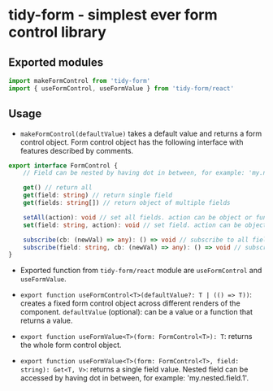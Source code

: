 # tidy-form - simplest ever form control library

## Exported modules

```javascript
import makeFormControl from 'tidy-form'
import { useFormControl, useFormValue } from 'tidy-form/react'
```

## Usage

- `makeFormControl(defaultValue)` takes a default value and returns a form control object.
Form control object has the following interface with features described by comments.

```typescript
export interface FormControl {
	// Field can be nested by having dot in between, for example: 'my.nested.field.1'

	get() // return all
	get(field: string) // return single field
	get(fields: string[]) // return object of multiple fields

	setAll(action): void // set all fields. action can be object or function that takes current value and returns new value
	set(field: string, action): void // set field. action can be object or function that takes current value and returns new value

	subscribe(cb: (newVal) => any): () => void // subscribe to all fields. return unsubscribe function
	subscribe(field: string, cb: (newVal) => any): () => void // subscribe to single field. return unsubscribe function
}
```

- Exported function from `tidy-form/react` module are `useFormControl` and `useFormValue`.

- `export function useFormControl<T>(defaultValue?: T | (() => T))`: creates a fixed form control object across different renders of the component.
`defaultValue` (optional): can be a value or a function that returns a value.

- `export function useFormValue<T>(form: FormControl<T>): T`: returns the whole form control object.
- `export function useFormValue<T>(form: FormControl<T>, field: string): Get<T, V>`: returns a single field value. Nested field can be accessed by having dot in between, for example: 'my.nested.field.1'.
